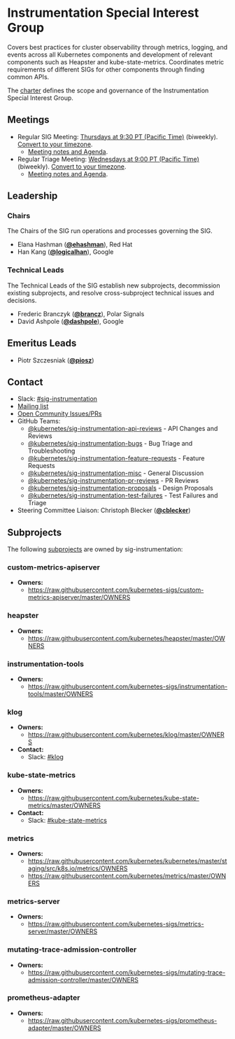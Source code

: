 <!---
This is an autogenerated file!

Please do not edit this file directly, but instead make changes to the
sigs.yaml file in the project root.

To understand how this file is generated, see https://git.k8s.io/community/generator/README.md
--->
# Instrumentation Special Interest Group

Covers best practices for cluster observability through metrics, logging, and events across all Kubernetes components and development of relevant components such as Heapster and kube-state-metrics. Coordinates metric requirements of different SIGs for other components through finding common APIs.

The [charter](charter.md) defines the scope and governance of the Instrumentation Special Interest Group.

## Meetings
* Regular SIG Meeting: [Thursdays at 9:30 PT (Pacific Time)](https://zoom.us/j/5342565819?pwd=RlVsK21NVnR1dmE3SWZQSXhveHZPdz09) (biweekly). [Convert to your timezone](http://www.thetimezoneconverter.com/?t=9:30&tz=PT%20%28Pacific%20Time%29).
  * [Meeting notes and Agenda](https://docs.google.com/document/d/1FE4AQ8B49fYbKhfg4Tx0cui1V0eI4o3PxoqQPUwNEiU/edit?usp=sharing).
* Regular Triage Meeting: [Wednesdays at 9:00 PT (Pacific Time)](https://zoom.us/j/5342565819?pwd=RlVsK21NVnR1dmE3SWZQSXhveHZPdz09) (biweekly). [Convert to your timezone](http://www.thetimezoneconverter.com/?t=9:00&tz=PT%20%28Pacific%20Time%29).
  * [Meeting notes and Agenda](https://docs.google.com/document/d/1FE4AQ8B49fYbKhfg4Tx0cui1V0eI4o3PxoqQPUwNEiU/edit?usp=sharing).

## Leadership

### Chairs
The Chairs of the SIG run operations and processes governing the SIG.

* Elana Hashman (**[@ehashman](https://github.com/ehashman)**), Red Hat
* Han Kang (**[@logicalhan](https://github.com/logicalhan)**), Google

### Technical Leads
The Technical Leads of the SIG establish new subprojects, decommission existing
subprojects, and resolve cross-subproject technical issues and decisions.

* Frederic Branczyk (**[@brancz](https://github.com/brancz)**), Polar Signals
* David Ashpole (**[@dashpole](https://github.com/dashpole)**), Google

## Emeritus Leads

* Piotr Szczesniak (**[@piosz](https://github.com/piosz)**)

## Contact
- Slack: [#sig-instrumentation](https://kubernetes.slack.com/messages/sig-instrumentation)
- [Mailing list](https://groups.google.com/forum/#!forum/kubernetes-sig-instrumentation)
- [Open Community Issues/PRs](https://github.com/kubernetes/community/labels/sig%2Finstrumentation)
- GitHub Teams:
    - [@kubernetes/sig-instrumentation-api-reviews](https://github.com/orgs/kubernetes/teams/sig-instrumentation-api-reviews) - API Changes and Reviews
    - [@kubernetes/sig-instrumentation-bugs](https://github.com/orgs/kubernetes/teams/sig-instrumentation-bugs) - Bug Triage and Troubleshooting
    - [@kubernetes/sig-instrumentation-feature-requests](https://github.com/orgs/kubernetes/teams/sig-instrumentation-feature-requests) - Feature Requests
    - [@kubernetes/sig-instrumentation-misc](https://github.com/orgs/kubernetes/teams/sig-instrumentation-misc) - General Discussion
    - [@kubernetes/sig-instrumentation-pr-reviews](https://github.com/orgs/kubernetes/teams/sig-instrumentation-pr-reviews) - PR Reviews
    - [@kubernetes/sig-instrumentation-proposals](https://github.com/orgs/kubernetes/teams/sig-instrumentation-proposals) - Design Proposals
    - [@kubernetes/sig-instrumentation-test-failures](https://github.com/orgs/kubernetes/teams/sig-instrumentation-test-failures) - Test Failures and Triage
- Steering Committee Liaison: Christoph Blecker (**[@cblecker](https://github.com/cblecker)**)

## Subprojects

The following [subprojects][subproject-definition] are owned by sig-instrumentation:
### custom-metrics-apiserver
- **Owners:**
  - https://raw.githubusercontent.com/kubernetes-sigs/custom-metrics-apiserver/master/OWNERS
### heapster
- **Owners:**
  - https://raw.githubusercontent.com/kubernetes/heapster/master/OWNERS
### instrumentation-tools
- **Owners:**
  - https://raw.githubusercontent.com/kubernetes-sigs/instrumentation-tools/master/OWNERS
### klog
- **Owners:**
  - https://raw.githubusercontent.com/kubernetes/klog/master/OWNERS
- **Contact:**
  - Slack: [#klog](https://kubernetes.slack.com/messages/klog)
### kube-state-metrics
- **Owners:**
  - https://raw.githubusercontent.com/kubernetes/kube-state-metrics/master/OWNERS
- **Contact:**
  - Slack: [#kube-state-metrics](https://kubernetes.slack.com/messages/kube-state-metrics)
### metrics
- **Owners:**
  - https://raw.githubusercontent.com/kubernetes/kubernetes/master/staging/src/k8s.io/metrics/OWNERS
  - https://raw.githubusercontent.com/kubernetes/metrics/master/OWNERS
### metrics-server
- **Owners:**
  - https://raw.githubusercontent.com/kubernetes-sigs/metrics-server/master/OWNERS
### mutating-trace-admission-controller
- **Owners:**
  - https://raw.githubusercontent.com/kubernetes-sigs/mutating-trace-admission-controller/master/OWNERS
### prometheus-adapter
- **Owners:**
  - https://raw.githubusercontent.com/kubernetes-sigs/prometheus-adapter/master/OWNERS

[subproject-definition]: https://github.com/kubernetes/community/blob/master/governance.md#subprojects
<!-- BEGIN CUSTOM CONTENT -->

<!-- END CUSTOM CONTENT -->
